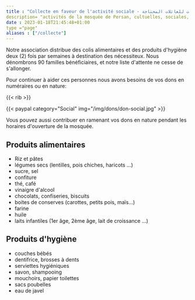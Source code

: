 ```yaml
---
title : "Collecte en faveur de l'activité sociale - التبرعات للعائلات المحتاجة"
description= "activités de la mosquée de Persan, cultuelles, sociales, citoyennes et éducatifs"
date : 2023-01-18T21:45:48+01:00
type ="page"
aliases : ["/collecte"]
---
```


Notre association distribue des colis alimentaires et des produits d'hygiène
deux (2) fois par semaines à destination des nécessiteux. Nous dénombrons 90
familles bénéficiaires, et notre liste d'attente ne cesse de s'allonger.

Pour continuer à aider ces personnes nous avons besoins de vos dons en
numéraires ou en nature:

{{< rib >}}

{{< paypal category="Social" img="/img/dons/don-social.jpg" >}}

Vous pouvez aussi contribuer en ramenant vos dons en nature pendant les horaires
d'ouverture de la mosquée.

## Produits alimentaires

* Riz et pâtes
* légumes secs (lentilles, pois chiches, haricots ...)
* sucre, sel
* confiture
* thé, café
* vinaigre d'alcool
* chocolats, confiseries, biscuits
* boites de conserves (carottes, petits pois, maïs...)
* farine
* huile
* laits infantiles (1er âge, 2ème âge, lait de croissance ...)

## Produits d'hygiène
* couches bébés
* dentifrice, brosses à dents
* serviettes hygiéniques
* savon, shampooing
* mouchoirs, papier toilettes
* sacs poubelles
* eau de javel
